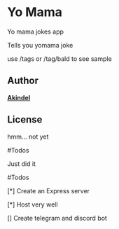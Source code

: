 # Yo Mama

Yo mama jokes app

Tells you yomama joke

use /tags or /tag/bald to see sample
## Author

**[Akindel](http://akindel-portfolio.vercel.app/)**

## License
hmm... not yet

#Todos

Just did it

#Todos


[*] Create an Express server 

[*] Host very well 

[] Create telegram and discord bot
